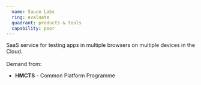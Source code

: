 ```yaml
---
  name: Sauce Labs
  ring: evaluate
  quadrant: products & tools
  capability: poor
---
```

SaaS service for testing apps in multiple browsers on multiple devices in the Cloud.
<br/><br/>Demand from: <ul><li><strong>HMCTS</strong> - Common Platform Programme</li></ul>
